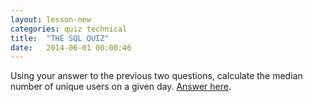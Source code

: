 ```yaml
---
layout: lesson-new
categories: quiz technical
title:  "THE SQL QUIZ"
date:   2014-06-01 00:00:46
---
```


Using your answer to the previous two questions, calculate the median number of unique users on a given day. [Answer here](https://modeanalytics.com/tutorial/reports/ff1d86584f93).
